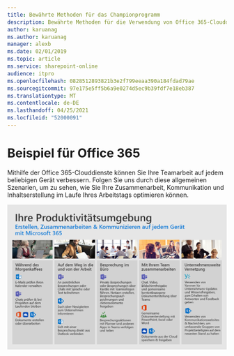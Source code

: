 ```yaml
---
title: Bewährte Methoden für das Championprogramm
description: Bewährte Methoden für die Verwendung von Office 365-Clouddiensten, um Ihre Teamarbeit zu verbessern.
author: karuanag
ms.author: karuanag
manager: alexb
ms.date: 02/01/2019
ms.topic: article
ms.service: sharepoint-online
audience: itpro
ms.openlocfilehash: 0828512893821b3e2f799eeaa390a184fdad79ae
ms.sourcegitcommit: 97e175e5ff5b6a9e0274d5ec9b39fdf7e18eb387
ms.translationtype: MT
ms.contentlocale: de-DE
ms.lasthandoff: 04/25/2021
ms.locfileid: "52000091"
---
```

# <a name="day-in-the-life-with-office-365"></a>Beispiel für Office 365

Mithilfe der Office 365-Clouddienste können Sie Ihre Teamarbeit auf jedem beliebigen Gerät verbessern.  Folgen Sie uns durch diese allgemeinen Szenarien, um zu sehen, wie Sie Ihre Zusammenarbeit, Kommunikation und Inhaltserstellung im Laufe Ihres Arbeitstags optimieren können.  

![Beispiel – visuell](media/m365day.png)

